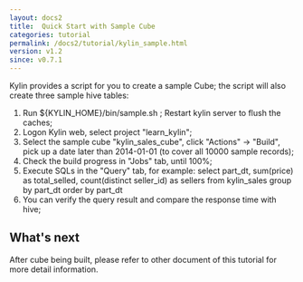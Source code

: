 ```yaml
---
layout: docs2
title:  Quick Start with Sample Cube
categories: tutorial
permalink: /docs2/tutorial/kylin_sample.html
version: v1.2
since: v0.7.1
---
```


Kylin provides a script for you to create a sample Cube; the script will also create three sample hive tables:

1. Run ${KYLIN_HOME}/bin/sample.sh ; Restart kylin server to flush the caches;
2. Logon Kylin web, select project "learn_kylin";
3. Select the sample cube "kylin_sales_cube", click "Actions" -> "Build", pick up a date later than 2014-01-01 (to cover all 10000 sample records);
4. Check the build progress in "Jobs" tab, until 100%;
5. Execute SQLs in the "Query" tab, for example:
	select part_dt, sum(price) as total_selled, count(distinct seller_id) as sellers from kylin_sales group by part_dt order by part_dt
6. You can verify the query result and compare the response time with hive;

   
## What's next

After cube being built, please refer to other document of this tutorial for more detail information.
